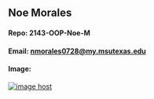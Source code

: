 ## Noe Morales

#### Repo: 2143-OOP-Noe-M

#### Email: nmorales0728@my.msutexas.edu

#### Image:

<a href="https://imgbox.com/T9KwkV1z" target="_blank"><img src="https://images2.imgbox.com/69/26/T9KwkV1z_o.jpg" alt="image host"/></a>
